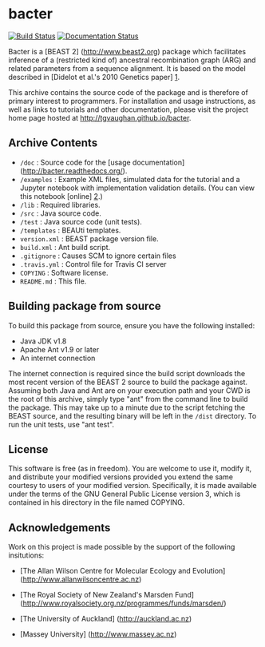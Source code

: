 bacter
======

[![Build Status](https://travis-ci.org/tgvaughan/bacter.svg?branch=master)](https://travis-ci.org/tgvaughan/bacter) [![Documentation Status](https://readthedocs.org/projects/bacter/badge/?version=latest)](http://bacter.readthedocs.org/en/latest/?badge=latest)

Bacter is a [BEAST 2] (http://www.beast2.org)  package which facilitates
inference of a (restricted kind of) ancestral recombination graph (ARG) and
related parameters from a sequence alignment.  It is based on the model
described in [Didelot et al.'s 2010 Genetics paper] [1].

This archive contains the source code of the package and is therefore of
primary interest to programmers.  For installation and usage instructions, as
well as links to tutorials and other documentation, please visit the project
home page hosted at http://tgvaughan.github.io/bacter.

Archive Contents
----------------

* `/doc` : Source code for the [usage documentation] (http://bacter.readthedocs.org/).
* `/examples` : Example XML files, simulated data for the tutorial and a
  Jupyter notebook with implementation validation details. (You can view this
  notebook [online] [2].) 
* `/lib` : Required libraries.
* `/src` : Java source code.
* `/test` : Java source code (unit tests).
* `/templates` : BEAUti templates.
* `version.xml` : BEAST package version file.
* `build.xml` : Ant build script.
* `.gitignore` : Causes SCM to ignore certain files
* `.travis.yml` : Control file for Travis CI server
* `COPYING` : Software license.
* `README.md` : This file.

Building package from source
----------------------------

To build this package from source, ensure you have the following installed:

* Java JDK v1.8 
* Apache Ant v1.9 or later
* An internet connection

The internet connection is required since the build script downloads the most
recent version of the BEAST 2 source to build the package against.
Assuming both Java and Ant are on your execution path and your CWD is the root of
this archive, simply type "ant" from the command line to build the package.
This may take up to a minute due to the script fetching the BEAST source, and
the resulting binary will be left in the `/dist` directory.
To run the unit tests, use "ant test".

License
-------

This software is free (as in freedom). You are welcome to use it, modify it,
and distribute your modified versions provided you extend the same courtesy to
users of your modified version.  Specifically, it is made available under the
terms of the GNU General Public License version 3, which is contained in his
directory in the file named COPYING.

Acknowledgements
----------------

Work on this project is made possible by the support of the following insitutions:

* [The Allan Wilson Centre for Molecular Ecology and Evolution]
  (http://www.allanwilsoncentre.ac.nz)

* [The Royal Society of New Zealand's Marsden Fund]
  (http://www.royalsociety.org.nz/programmes/funds/marsden/)

* [The University of Auckland] (http://auckland.ac.nz)

* [Massey University] (http://www.massey.ac.nz)

[1]: http://www.genetics.org/content/186/4/1435
[2]: http://nbviewer.jupyter.org/github/tgvaughan/bacter/blob/master/examples/Validation.ipynb
